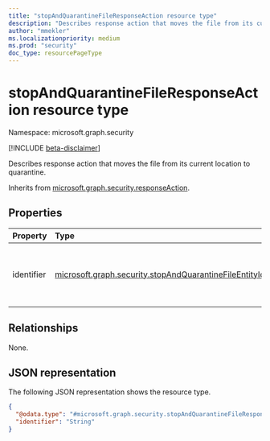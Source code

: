 ```yaml
---
title: "stopAndQuarantineFileResponseAction resource type"
description: "Describes response action that moves the file from its current location to quarantine."
author: "mmekler"
ms.localizationpriority: medium
ms.prod: "security"
doc_type: resourcePageType
---
```


# stopAndQuarantineFileResponseAction resource type

Namespace: microsoft.graph.security

[!INCLUDE [beta-disclaimer](../../includes/beta-disclaimer.md)]

Describes response action that moves the file from its current location to quarantine.

Inherits from [microsoft.graph.security.responseAction](../resources/security-responseaction.md).

## Properties
| Property   | Type                                                                                                                                          | Description                                                                                                                            |
|:-----------|:----------------------------------------------------------------------------------------------------------------------------------------------|:---------------------------------------------------------------------------------------------------------------------------------------|
| identifier | [microsoft.graph.security.stopAndQuarantineFileEntityIdentifier](../resources/enums-security.md#stopandquarantinefileentityidentifier-values) | Unique identifier for the response action. The possible values are: `deviceId`, `sha1`, `initiatingProcessSHA1`, `unknownFutureValue`. |

## Relationships
None.

## JSON representation
The following JSON representation shows the resource type.
<!-- {
  "blockType": "resource",
  "@odata.type": "microsoft.graph.security.stopAndQuarantineFileResponseAction"
}
-->
``` json
{
  "@odata.type": "#microsoft.graph.security.stopAndQuarantineFileResponseAction",
  "identifier": "String"
}
```

